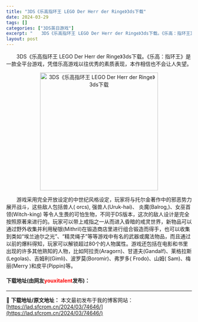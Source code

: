 ```yaml
---
title: "3DS《乐高指环王 LEGO Der Herr der Ringe》3ds下载"
date: 2024-03-29
tags: []
categories: ["3DS英日游戏"]
excerpt: "　　3DS《乐高指环王 LEGO Der Herr der Ringe》3ds下载。《乐高：指环王》是一款全平台游戏，凭借乐高游戏以往优秀的素质表现，本作相信也不会让人失望。 　　游戏采用完全开放设定的中世纪风格设定，玩家将与托尔金著作中的邪恶势力展开战斗，这些敌人包括兽人( orcs), 强兽人(&hellip;"
layout: post
---
```


 <p>　　3DS《乐高指环王 LEGO Der Herr der Ringe》3ds下载。《乐高：指环王》是一款全平台游戏，凭借乐高游戏以往优秀的素质表现，本作相信也不会让人失望。</p> <p align="center"><img align="" border="0" src="https://lad.sfcrom.cn/wp-content/uploads/2024/03/20240329_6606250da84b0.png" width="320" alt="3DS《乐高指环王 LEGO Der Herr der Ringe》3ds下载" /></p> <p>　　游戏采用完全开放设定的中世纪风格设定，玩家将与托尔金著作中的邪恶势力展开战斗，这些敌人包括兽人( orcs), 强兽人(Uruk-hai)、 炎魔(Balrog,)、女巫首领(Witch-king) 等令人生畏的可怕生物，不同于DS版本，这次的敌人设计是完全按照原著来进行的。玩家可以带上戒指之一从而进入昏暗的戒灵世界，新物品可以通过野外收集并利用秘银(Mithril)在锻造商店里进行组合锻造而得手，也可以收集到类如&ldquo;埃兰迪尔之光&rdquo;、&ldquo;精灵绳子&rdquo;等等游戏中有名的武器或魔法物品，而且通过以前的爆料得知，玩家可以解锁超过80个的人物属性。游戏还包括在电影和书里出现的许多其他熟知的人物，比如阿拉贡(Aragorn)、甘道夫(Gandalf)、莱格拉斯(Legolas)、吉姆利(Gimli)、波罗莫(Boromir)、弗罗多( Frodo)、山姆( Sam)、梅丽(Merry )和皮平(Pippin)等。</p> <p><h4>下载地址(由网友<font color="red">youxitalent</font>发布)：</h4></p> 

---
📖 **下载地址/原文地址：** 本文最初发布于我的博客网站：[https://lad.sfcrom.cn/2024/03/74646/](https://lad.sfcrom.cn/2024/03/74646/)
